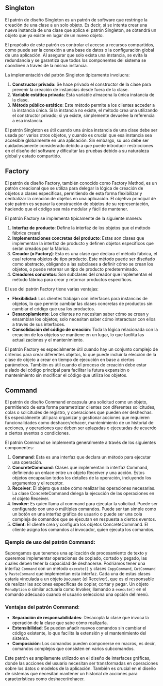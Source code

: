 

## Singleton 

El patrón de diseño Singleton es un patrón de software que restringe la creación de una clase a un solo objeto. Es decir, si se intenta crear una nueva instancia de una clase que aplica el patrón Singleton, se obtendrá un objeto que ya existe en lugar de un nuevo objeto.

El propósito de este patrón es controlar el acceso a recursos compartidos, como puede ser la conexión a una base de datos o la configuración global de una aplicación. Al asegurar que solo exista una instancia, se evita la redundancia y se garantiza que todos los componentes del sistema se coordinen a través de la misma instancia.

La implementación del patrón Singleton típicamente involucra:

1. **Constructor privado**: Se hace privado el constructor de la clase para prevenir la creación de instancias desde fuera de la clase.
2. **Variable estática privada**: Esta variable almacena la única instancia de la clase.
3. **Método público estático**: Este método permite a los clientes acceder a la instancia única. Si la instancia no existe, el método crea una utilizando el constructor privado; si ya existe, simplemente devuelve la referencia a esa instancia.

El patrón Singleton es útil cuando una única instancia de una clase debe ser usada por varios otros objetos, y cuando es crucial que esa instancia sea accesible globalmente en una aplicación. Sin embargo, su uso debe ser cuidadosamente considerado debido a que puede introducir restricciones en el diseño del software y dificultar las pruebas debido a su naturaleza global y estado compartido.

## Factory

El patrón de diseño Factory, también conocido como Factory Method, es un patrón creacional que se utiliza para delegar la lógica de creación de objetos a clases específicas, permitiendo de esta forma flexibilizar y centralizar la creación de objetos en una aplicación. El objetivo principal de este patrón es separar la construcción de objetos de su representación, haciendo que el código sea más modular y fácil de mantener.

El patrón Factory se implementa típicamente de la siguiente manera:

1. **Interfaz de producto**: Define la interfaz de los objetos que el método fábrica creará.
2. **Implementaciones concretas del producto**: Estas son clases que implementan la interfaz de producto y definen objetos específicos que serán creados por la fábrica.
3. **Creador (o Factory)**: Esta es una clase que declara el método fábrica, el cual retorna objetos de tipo producto. Este método puede ser diseñado como abstracto, obligando a las subclases a definir cómo se crean los objetos, o puede retornar un tipo de producto predeterminado.
4. **Creadores concretos**: Son subclases del creador que implementan el método fábrica para crear y retornar productos específicos.

El uso del patrón Factory tiene varias ventajas:

- **Flexibilidad**: Los clientes trabajan con interfaces para instancias de objetos, lo que permite cambiar las clases concretas de productos sin cambiar el código que usa los productos.
- **Desacoplamiento**: Los clientes no necesitan saber cómo se crean y ensamblan los objetos; solo necesitan saber cómo interactuar con ellos a través de sus interfaces.
- **Consolidación del código de creación**: Toda la lógica relacionada con la creación de los objetos se mantiene en un lugar, lo que facilita las actualizaciones y el mantenimiento.

El patrón Factory es especialmente útil cuando hay un conjunto complejo de criterios para crear diferentes objetos, lo que puede incluir la elección de la clase de objeto a crear en tiempo de ejecución en base a ciertos parámetros. También es útil cuando el proceso de creación debe estar aislado del código principal para facilitar la futura expansión o mantenimiento sin modificar el código que utiliza los objetos.

## Command
El patrón de diseño Command encapsula una solicitud como un objeto, permitiendo de esta forma parametrizar clientes con diferentes solicitudes, colas o solicitudes de registro, y operaciones que pueden ser deshechas. Es especialmente útil para organizar y gestionar acciones que requieren funcionalidades como deshacer/rehacer, mantenimiento de un historial de acciones, y operaciones que deben ser aplazadas o ejecutadas de acuerdo a ciertos eventos o condiciones.

El patrón Command se implementa generalmente a través de los siguientes componentes:

1. **Command**: Esta es una interfaz que declara un método para ejecutar una operación.
2. **ConcreteCommand**: Clases que implementan la interfaz Command, definiendo un enlace entre un objeto Receiver y una acción. Estos objetos encapsulan todos los detalles de la operación, incluyendo los argumentos y el receptor.
3. **Receiver**: El objeto que sabe cómo realizar las operaciones necesarias. La clase ConcreteCommand delega la ejecución de las operaciones en el objeto Receiver.
4. **Invoker**: Es quien llama al command para ejecutar la solicitud. Puede ser configurado con uno o múltiples comandos. Puede ser tan simple como un botón en una interfaz gráfica de usuario o puede ser una cola compleja de comandos que se ejecutan en respuesta a ciertos eventos.
5. **Client**: El cliente crea y configura los objetos ConcreteCommand. El cliente asigna los comandos al invocador, quien ejecuta los comandos.

### Ejemplo de uso del patrón Command:

Supongamos que tenemos una aplicación de procesamiento de texto y queremos implementar operaciones de copiado, cortado y pegado, las cuales deben tener la capacidad de deshacerse. Podríamos tener una interfaz `Command` con un método `execute()` y clases `CopyCommand`, `CutCommand` y `PasteCommand` que implementan esta interfaz. Cada una de estas clases estaría vinculada a un objeto `Document` (el Receiver), que es el responsable de realizar las acciones específicas de copiar, cortar y pegar. Un objeto `MenuOption` o similar actuaría como Invoker, llamando a `execute()` en el comando adecuado cuando el usuario selecciona una opción del menú.

### Ventajas del patrón Command:

- **Separación de responsabilidades**: Desacopla la clase que invoca la operación de la clase que sabe cómo realizarla.
- **Extensibilidad**: Se pueden añadir nuevos comandos sin cambiar el código existente, lo que facilita la extensión y el mantenimiento del sistema.
- **Composición**: Los comandos pueden componerse en macros, es decir, comandos complejos que consisten en varios subcomandos.

Este patrón es ampliamente utilizado en el diseño de interfaces gráficas, donde las acciones del usuario necesitan ser transformadas en operaciones sobre los datos o modelos de la aplicación. También es crucial en el diseño de sistemas que necesitan mantener un historial de acciones para características como deshacer/rehacer.